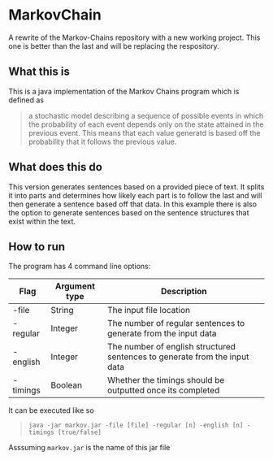 # MarkovChain
A rewrite of the Markov-Chains repository with a new working project. This one is better than the last and will be replacing the respository.

## What this is
This is a java implementation of the Markov Chains program which is defined as 
> a stochastic model describing a sequence of possible events in which the probability of each event depends only on the state attained in the previous event.
This means that each value generatd is based off the probability that it follows the previous value. 

## What does this do
This version generates sentences based on a provided piece of text. It splits it into parts and determines how likely each part is to follow the last and will then generate a sentence based off that data. In this example there is also the option to generate sentences based on the sentence structures that exist within the text. 

## How to run
The program has 4 command line options:

| Flag     | Argument type | Description |
| -------- | ------------- | ---------- |
| -file    | String        | The input file location |
| -regular | Integer       | The number of regular sentences to generate from the input data |
| -english | Integer       | The number of english structured sentences to generate from the input data |
| -timings | Boolean       | Whether the timings should be outputted once its completed |

It can be executed like so
> ```java -jar markov.jar -file [file] -regular [n] -english [n] -timings [true/false]```

Asssuming ```markov.jar``` is the name of this jar file
